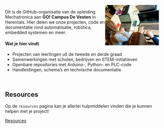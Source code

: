 <img src="../images/hardworking-students.jpg" align="right" width="35%"/>

Dit is de GitHub-organisatie van de opleiding Mechatronica aan **GO! Campus De Vesten** in Herentals. Hier delen we onze projecten, code en documentatie rond automatisatie, robotica, embedded systemen en meer.

#### Wat je hier vindt
- Projecten van leerlingen uit de tweede en derde graad
- Samenwerkingen met scholen, bedrijven en STEM-initiatieven
- Openbare repositories met Arduino-, Python- en PLC-code
- Handleidingen, schema’s en technische documentatie

<br clear="right"/>

## Resources
Op de `resources` pagina kan je allerlei hulpmiddelen vinden die je kunnen helpen met je project!

[Resources](../documentation/resources.md)